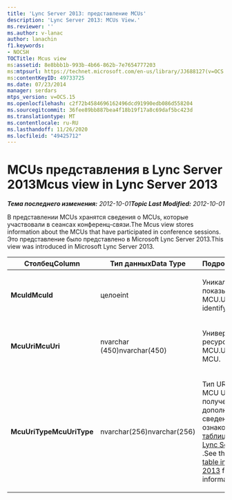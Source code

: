 ```yaml
---
title: 'Lync Server 2013: представление MCUs'
description: 'Lync Server 2013: MCUs View.'
ms.reviewer: ''
ms.author: v-lanac
author: lanachin
f1.keywords:
- NOCSH
TOCTitle: Mcus view
ms:assetid: 8e8bbb1b-993b-4b66-862b-7e7654777203
ms:mtpsurl: https://technet.microsoft.com/en-us/library/JJ688127(v=OCS.15)
ms:contentKeyID: 49733725
ms.date: 07/23/2014
manager: serdars
mtps_version: v=OCS.15
ms.openlocfilehash: c2f72b4584696162496dcd91990edb086d558204
ms.sourcegitcommit: 36fee89bb887bea4f18b19f17a8c69daf5bc423d
ms.translationtype: MT
ms.contentlocale: ru-RU
ms.lasthandoff: 11/26/2020
ms.locfileid: "49425712"
---
```

# <a name="mcus-view-in-lync-server-2013"></a><span data-ttu-id="ca69e-103">MCUs представления в Lync Server 2013</span><span class="sxs-lookup"><span data-stu-id="ca69e-103">Mcus view in Lync Server 2013</span></span>

<div data-xmlns="http://www.w3.org/1999/xhtml">

<div class="topic" data-xmlns="http://www.w3.org/1999/xhtml" data-msxsl="urn:schemas-microsoft-com:xslt" data-cs="https://msdn.microsoft.com/">

<div data-asp="https://msdn2.microsoft.com/asp">



</div>

<div id="mainSection">

<div id="mainBody"><span data-ttu-id="ca69e-104">

<span> </span></span><span class="sxs-lookup"><span data-stu-id="ca69e-104">

<span> </span></span></span>

<span data-ttu-id="ca69e-105">_**Тема последнего изменения:** 2012-10-01_</span><span class="sxs-lookup"><span data-stu-id="ca69e-105">_**Topic Last Modified:** 2012-10-01_</span></span>

<span data-ttu-id="ca69e-106">В представлении MCUs хранятся сведения о MCUs, которые участвовали в сеансах конференц-связи.</span><span class="sxs-lookup"><span data-stu-id="ca69e-106">The Mcus view stores information about the MCUs that have participated in conference sessions.</span></span> <span data-ttu-id="ca69e-107">Это представление было представлено в Microsoft Lync Server 2013.</span><span class="sxs-lookup"><span data-stu-id="ca69e-107">This view was introduced in Microsoft Lync Server 2013.</span></span>


<table>
<colgroup>
<col style="width: 33%" />
<col style="width: 33%" />
<col style="width: 33%" />
</colgroup>
<thead>
<tr class="header">
<th><span data-ttu-id="ca69e-108">Столбец</span><span class="sxs-lookup"><span data-stu-id="ca69e-108">Column</span></span></th>
<th><span data-ttu-id="ca69e-109">Тип данных</span><span class="sxs-lookup"><span data-stu-id="ca69e-109">Data Type</span></span></th>
<th><span data-ttu-id="ca69e-110">Подробности</span><span class="sxs-lookup"><span data-stu-id="ca69e-110">Details</span></span></th>
</tr>
</thead>
<tbody>
<tr class="odd">
<td><p><span data-ttu-id="ca69e-111"><strong>McuId</strong></span><span class="sxs-lookup"><span data-stu-id="ca69e-111"><strong>McuId</strong></span></span></p></td>
<td><p><span data-ttu-id="ca69e-112">целое</span><span class="sxs-lookup"><span data-stu-id="ca69e-112">int</span></span></p></td>
<td><p><span data-ttu-id="ca69e-113">Уникальный номер, показывающий MCU.</span><span class="sxs-lookup"><span data-stu-id="ca69e-113">Unique number identifying the MCU.</span></span></p></td>
</tr>
<tr class="even">
<td><p><span data-ttu-id="ca69e-114"><strong>McuUri</strong></span><span class="sxs-lookup"><span data-stu-id="ca69e-114"><strong>McuUri</strong></span></span></p></td>
<td><p><span data-ttu-id="ca69e-115">nvarchar (450)</span><span class="sxs-lookup"><span data-stu-id="ca69e-115">nvarchar(450)</span></span></p></td>
<td><p><span data-ttu-id="ca69e-116">Универсальный код ресурса (URI) для MCU.</span><span class="sxs-lookup"><span data-stu-id="ca69e-116">URI of the MCU.</span></span></p></td>
</tr>
<tr class="odd">
<td><p><span data-ttu-id="ca69e-117"><strong>McuUriType</strong></span><span class="sxs-lookup"><span data-stu-id="ca69e-117"><strong>McuUriType</strong></span></span></p></td>
<td><p><span data-ttu-id="ca69e-118">nvarchar(256)</span><span class="sxs-lookup"><span data-stu-id="ca69e-118">nvarchar(256)</span></span></p></td>
<td><p><span data-ttu-id="ca69e-119">Тип URI MCU.</span><span class="sxs-lookup"><span data-stu-id="ca69e-119">Type of MCU URI.</span></span> <span data-ttu-id="ca69e-120">Для получения дополнительных сведений ознакомьтесь с <a href="lync-server-2013-uritypes-table.md">таблицей UriTypes в Lync Server 2013</a> .</span><span class="sxs-lookup"><span data-stu-id="ca69e-120">See the <a href="lync-server-2013-uritypes-table.md">UriTypes table in Lync Server 2013</a> for more information.</span></span></p></td>
</tr>
</tbody>
</table><span data-ttu-id="ca69e-121">


</div>

<span> </span>

</div>

</div>

</span><span class="sxs-lookup"><span data-stu-id="ca69e-121">


</div>

<span> </span>

</div>

</div>

</span></span></div>

